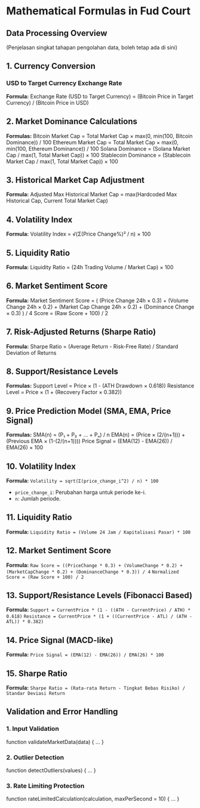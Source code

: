 # Mathematical Formulas in Fud Court

## Data Processing Overview
(Penjelasan singkat tahapan pengolahan data, boleh tetap ada di sini)

## 1. Currency Conversion
### USD to Target Currency Exchange Rate
**Formula:**
Exchange Rate (USD to Target Currency) = (Bitcoin Price in Target Currency) / (Bitcoin Price in USD)

## 2. Market Dominance Calculations
**Formulas:**
Bitcoin Market Cap = Total Market Cap × max(0, min(100, Bitcoin Dominance)) / 100
Ethereum Market Cap = Total Market Cap × max(0, min(100, Ethereum Dominance)) / 100
Solana Dominance = (Solana Market Cap / max(1, Total Market Cap)) × 100
Stablecoin Dominance = (Stablecoin Market Cap / max(1, Total Market Cap)) × 100

## 3. Historical Market Cap Adjustment
**Formula:**
Adjusted Max Historical Market Cap = max(Hardcoded Max Historical Cap, Current Total Market Cap)

## 4. Volatility Index
**Formula:**
Volatility Index = √(Σ(Price Change%)² / n) × 100

## 5. Liquidity Ratio
**Formula:**
Liquidity Ratio = (24h Trading Volume / Market Cap) × 100

## 6. Market Sentiment Score
**Formula:**
Market Sentiment Score = (
    (Price Change 24h × 0.3) +
    (Volume Change 24h × 0.2) +
    (Market Cap Change 24h × 0.2) +
    (Dominance Change × 0.3)
) / 4
Score = (Raw Score + 100) / 2

## 7. Risk-Adjusted Returns (Sharpe Ratio)
**Formula:**
Sharpe Ratio = (Average Return - Risk-Free Rate) / Standard Deviation of Returns

## 8. Support/Resistance Levels
**Formulas:**
Support Level = Price × (1 - (ATH Drawdown × 0.618))
Resistance Level = Price × (1 + (Recovery Factor × 0.382))

## 9. Price Prediction Model (SMA, EMA, Price Signal)
**Formulas:**
SMA(n) = (P₁ + P₂ + ... + Pₙ) / n
EMA(n) = (Price × (2/(n+1))) + (Previous EMA × (1-(2/(n+1))))
Price Signal = (EMA(12) - EMA(26)) / EMA(26) × 100

## 10. Volatility Index
**Formula:**
`Volatility = sqrt(Σ(price_change_i^2) / n) * 100`
- `price_change_i`: Perubahan harga untuk periode ke-i.
- `n`: Jumlah periode.

## 11. Liquidity Ratio
**Formula:**
`Liquidity Ratio = (Volume 24 Jam / Kapitalisasi Pasar) * 100`

## 12. Market Sentiment Score
**Formula:**
`Raw Score = ((PriceChange * 0.3) + (VolumeChange * 0.2) + (MarketCapChange * 0.2) + (DominanceChange * 0.3)) / 4`
`Normalized Score = (Raw Score + 100) / 2`

## 13. Support/Resistance Levels (Fibonacci Based)
**Formula:**
`Support = CurrentPrice * (1 - ((ATH - CurrentPrice) / ATH) * 0.618)`
`Resistance = CurrentPrice * (1 + ((CurrentPrice - ATL) / (ATH - ATL)) * 0.382)`

## 14. Price Signal (MACD-like)
**Formula:**
`Price Signal = (EMA(12) - EMA(26)) / EMA(26) * 100`

## 15. Sharpe Ratio
**Formula:**
`Sharpe Ratio = (Rata-rata Return - Tingkat Bebas Risiko) / Standar Deviasi Return`

## Validation and Error Handling
### 1. Input Validation
function validateMarketData(data) { ... }
### 2. Outlier Detection
function detectOutliers(values) { ... }
### 3. Rate Limiting Protection
function rateLimitedCalculation(calculation, maxPerSecond = 10) { ... }